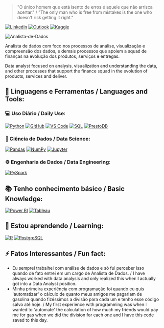 > "O único homem que está isento de erros é aquele que não arrisca acertar." / "The only man who is free from mistakes is the one who doesn't risk getting it right."

[![LinkedIn](https://img.shields.io/badge/-LinkedIn-0077B5?style=flat&logo=linkedin&logoColor=white)](https://www.linkedin.com/in/filipe-albuquerque-8b4345231/)
[![Outlook](https://img.shields.io/badge/-Outlook-0078D4?style=flat&logo=microsoft-outlook&logoColor=white)](mailto:filipi_98@outlook.com)
[![Kaggle](https://img.shields.io/badge/-Kaggle-20BEFF?style=flat&logo=kaggle&logoColor=white)](https://www.kaggle.com/felps98)

![Analista-de-Dados](https://github.com/user-attachments/assets/21a75e57-0e36-4167-9fa3-3e6cbc4d40b3)


Analista de dados com foco nos processos de análise, visualização e compreensão dos dados, e demais processos que apoiem a squad de finanças na evolução dos produtos, serviços e entregas.

Data analyst focused on analysis, visualization and understanding the data, and other processes that support the finance squad in the evolution of products, services and deliver.

## 🚀 Linguagens e Ferramentas / Languages and Tools:

### 💻 Uso Diário / Daily Use:
[![Python](https://img.shields.io/badge/-Python-333?style=flat&logo=python)](https://www.python.org/)
[![GitHub](https://img.shields.io/badge/-GitHub-333?style=flat&logo=github)](https://github.com/)
[![VS Code](https://img.shields.io/badge/-VS%20Code-333?style=flat&logo=visual-studio-code)](https://code.visualstudio.com/)
[![SQL](https://img.shields.io/badge/-SQL-333?style=flat&logo=Microsoft-SQL-Server&logoColor=white)](https://en.wikipedia.org/wiki/SQL)
[![PrestoDB](https://img.shields.io/badge/-PrestoDB-333?style=flat&logo=Presto&logoColor=white)](https://prestodb.io/)

### 🎲 Ciência de Dados / Data Science:
[![Pandas](https://img.shields.io/badge/-Pandas-333?style=flat&logo=pandas)](https://pandas.pydata.org/)
[![NumPy](https://img.shields.io/badge/-NumPy-333?style=flat&logo=numpy)](https://numpy.org/)
[![Jupyter](https://img.shields.io/badge/-Jupyter-333?style=flat&logo=jupyter)](https://jupyter.org/)

### ⚙️ Engenharia de Dados / Data Engineering:
[![PySpark](https://img.shields.io/badge/-PySpark-333?style=flat&logo=apache-spark)](https://spark.apache.org/)

## 📚 Tenho conhecimento básico / Basic Knowledge:
[![Power BI](https://img.shields.io/badge/-Power%20BI-333?style=flat&logo=power-bi)](https://powerbi.microsoft.com/)
[![Tableau](https://img.shields.io/badge/-Tableau-333?style=flat&logo=tableau)](https://www.tableau.com/)

## 🌱 Estou aprendendo / Learning:
[![R](https://img.shields.io/badge/-R-333?style=flat&logo=r)](https://www.r-project.org/)
[![PostgreSQL](https://img.shields.io/badge/-PostgreSQL-333?style=flat&logo=postgresql)](https://www.postgresql.org/)

## ⚡ Fatos Interessantes / Fun fact:

* Eu semprei trabalhei com análise de dados e só fui perceber isso quando de fato entrei em um cargo de Analista de Dados. / I have always worked with data analysis and only realized this when I actually got into a Data Analyst position.
* Minha primeira experiência com programação foi quando eu quis 'automatizar' o cálculo de quanto meus amigos me pagariam de gasolina quando fizéssimos a divisão para cada um e tenho esse código salvo até hoje. / My first experience with programming was when I wanted to 'automate' the calculation of how much my friends would pay me for gas when we did the division for each one and I have this code saved to this day.

<!---
DNDmC/DNDmC is a ✨ special ✨ repository because its `README.md` (this file) appears on your GitHub profile.
You can click the Preview link to take a look at your changes.
--->
